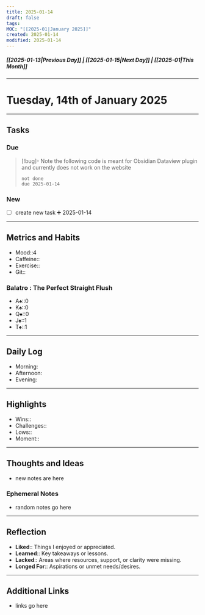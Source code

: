 ```yaml
---
title: 2025-01-14
draft: false
tags: 
MOC: "[[2025-01|January 2025]]"
created: 2025-01-14
modified: 2025-01-14
---
```

##### [[2025-01-13|Previous Day]] | [[2025-01-15|Next Day]] | [[2025-01|This Month]]

---
# Tuesday, 14th of January 2025

---
## Tasks

### Due

> [!bug]- Note
> the following code is meant for Obsidian Dataview plugin and currently does not work on the website
>```tasks
> not done
> due 2025-01-14
> ```

### New

- [ ]  create new task ➕ 2025-01-14

---
## Metrics and Habits

- Mood::4
- Caffeine::
- Exercise::
- Git::

### Balatro : The Perfect Straight Flush
 - A♠️::0
 - K♠️::0
 - Q♠️::0
 - J♠️::1
 - T♠️::1

---
## Daily Log

- Morning:
- Afternoon:
- Evening:

---
## Highlights

- Wins::
- Challenges::
- Lows::
- Moment::

---
## Thoughts and Ideas

- new notes are here

### Ephemeral Notes

- random notes go here

---
## Reflection

- **Liked**:: Things I enjoyed or appreciated.
- **Learned**:: Key takeaways or lessons.
- **Lacked**:: Areas where resources, support, or clarity were missing.
- **Longed For**:: Aspirations or unmet needs/desires.

---
## Additional Links

-  links go here